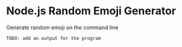 # Node.js Random Emoji Generator

Generate random emoji on the command line

```bash
TODO: add an output for the program
```
